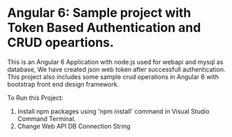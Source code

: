 # Angular 6: Sample project with Token Based Authentication and CRUD opeartions.
This is an Angular 6 Application with node.js used for webapi and mysql as database, We have created json web token after successfull authentication. This project also includes some sample crud operations in Angular 6 with bootstrap front end design framework.

To Run this Project:
  1. Install npm packages using 'npm install' command in Visual Studio Command Terminal.
  2. Change Web API DB Connection String
